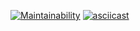 [![Maintainability](https://api.codeclimate.com/v1/badges/0b6f95399b8d52737026/maintainability)](https://codeclimate.com/github/777Lava/methodology)
[![asciicast](https://asciinema.org/a/a1ISRaclYbZRNG5MpuRlgigwo.svg)](https://asciinema.org/a/a1ISRaclYbZRNG5MpuRlgigwo)
